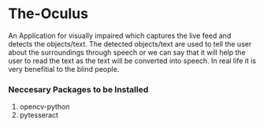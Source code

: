 # The-Oculus
An Application for visually impaired which captures the live feed and detects the objects/text. The detected objects/text are used to tell the user about the surroundings through speech or we can say that it will help the user to read the text as the text will be converted into speech. In real life it is very benefitial to the blind people.


### Neccesary Packages to be Installed
1. opencv-python
2. pytesseract
